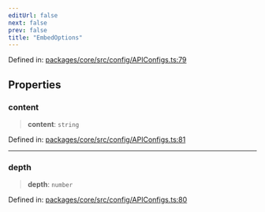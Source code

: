```yaml
---
editUrl: false
next: false
prev: false
title: "EmbedOptions"
---
```


Defined in: [packages/core/src/config/APIConfigs.ts:79](https://github.com/mProjectsCode/obsidian-meta-bind-plugin/blob/43804cae2c305431d6768245a6348f2ee7f14fca/packages/core/src/config/APIConfigs.ts#L79)

## Properties

### content

> **content**: `string`

Defined in: [packages/core/src/config/APIConfigs.ts:81](https://github.com/mProjectsCode/obsidian-meta-bind-plugin/blob/43804cae2c305431d6768245a6348f2ee7f14fca/packages/core/src/config/APIConfigs.ts#L81)

***

### depth

> **depth**: `number`

Defined in: [packages/core/src/config/APIConfigs.ts:80](https://github.com/mProjectsCode/obsidian-meta-bind-plugin/blob/43804cae2c305431d6768245a6348f2ee7f14fca/packages/core/src/config/APIConfigs.ts#L80)
